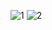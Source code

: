 ![1](https://cloud.githubusercontent.com/assets/7416935/7902445/4d9332a0-0777-11e5-9722-9d6af3a3b92f.png)
![2](https://cloud.githubusercontent.com/assets/7416935/7902446/4d948f9c-0777-11e5-9fad-e912796719a1.png)

